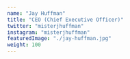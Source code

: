 ```yaml
---
name: "Jay Huffman"
title: "CEO (Chief Executive Officer)"
twitter: "misterjhuffman"
instagram: "misterjhuffman"
featuredImage: "./jay-huffman.jpg"
weight: 100
---
```

